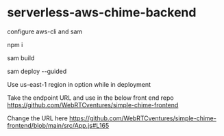 # serverless-aws-chime-backend

configure aws-cli and sam 

npm i

sam build

sam deploy --guided

Use us-east-1 region in option while in deployment

Take the endpoint URL and use in the below front end repo
https://github.com/WebRTCventures/simple-chime-frontend
 
Change the URL here https://github.com/WebRTCventures/simple-chime-frontend/blob/main/src/App.js#L165


